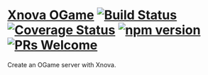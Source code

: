 # [Xnova OGame](http://ogame.apotema.games/) [![Build Status](https://img.shields.io/travis/xnova/ogame/master.svg?style=flat)](https://travis-ci.org/xnova/ogame) [![Coverage Status](https://img.shields.io/coveralls/xnova/ogame/master.svg?style=flat)](https://coveralls.io/github/xnova/ogame?branch=master) [![npm version](https://img.shields.io/npm/v/ogame.svg?style=flat)](https://www.npmjs.com/package/ogame) [![PRs Welcome](https://img.shields.io/badge/PRs-welcome-brightgreen.svg)](CONTRIBUTING.md#pull-requests)

Create an OGame server with Xnova.
